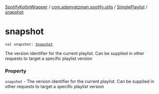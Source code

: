 [SpotifyKotlinWrapper](../../index.md) / [com.adamratzman.spotify.utils](../index.md) / [SimplePlaylist](index.md) / [snapshot](./snapshot.md)

# snapshot

`val snapshot: `[`Snapshot`](../../com.adamratzman.spotify.endpoints.client/-client-playlist-a-p-i/-snapshot/index.md)

The version identifier for the current playlist. Can be supplied in other
requests to target a specific playlist version

### Property

`snapshot` - The version identifier for the current playlist. Can be supplied in other
requests to target a specific playlist version